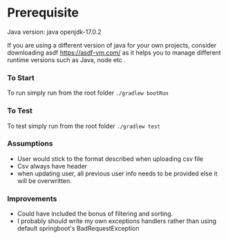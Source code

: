 # Prerequisite

Java version: java openjdk-17.0.2

If you are using a different version of java for your own projects, consider downloading asdf
https://asdf-vm.com/ as it helps you to manage different runtime versions such as Java, node etc .

### To Start

To run simply run from the root folder `./gradlew bootRun`


### To Test

To test simply run from the root folder `./gradlew test`


### Assumptions 

- User would stick to the format described when uploading csv file  
- Csv always have header
- when updating user, all previous user info needs to be provided else it will be overwritten.

### Improvements

- Could have included the bonus of filtering and sorting.
- I probably should write my own exceptions handlers rather than using default springboot's BadRequestException


